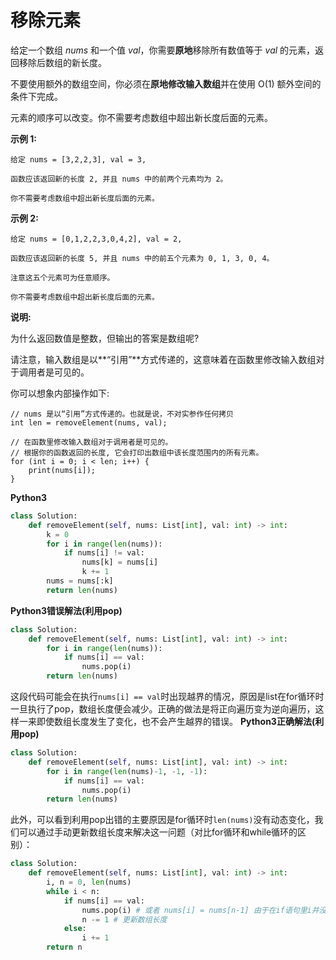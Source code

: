 # 移除元素

给定一个数组 *nums* 和一个值 *val*，你需要**原地**移除所有数值等于 *val* 的元素，返回移除后数组的新长度。

不要使用额外的数组空间，你必须在**原地修改输入数组**并在使用 O(1) 额外空间的条件下完成。

元素的顺序可以改变。你不需要考虑数组中超出新长度后面的元素。

**示例 1:**

```
给定 nums = [3,2,2,3], val = 3,

函数应该返回新的长度 2, 并且 nums 中的前两个元素均为 2。

你不需要考虑数组中超出新长度后面的元素。
```

**示例 2:**

```
给定 nums = [0,1,2,2,3,0,4,2], val = 2,

函数应该返回新的长度 5, 并且 nums 中的前五个元素为 0, 1, 3, 0, 4。

注意这五个元素可为任意顺序。

你不需要考虑数组中超出新长度后面的元素。
```

**说明:**

为什么返回数值是整数，但输出的答案是数组呢?

请注意，输入数组是以**“引用”**方式传递的，这意味着在函数里修改输入数组对于调用者是可见的。

你可以想象内部操作如下:

```
// nums 是以“引用”方式传递的。也就是说，不对实参作任何拷贝
int len = removeElement(nums, val);

// 在函数里修改输入数组对于调用者是可见的。
// 根据你的函数返回的长度, 它会打印出数组中该长度范围内的所有元素。
for (int i = 0; i < len; i++) {
    print(nums[i]);
}
```

**Python3**

```python
class Solution:
    def removeElement(self, nums: List[int], val: int) -> int:
        k = 0
        for i in range(len(nums)):
            if nums[i] != val:
                nums[k] = nums[i]
                k += 1
        nums = nums[:k]
        return len(nums)
```
**Python3错误解法(利用pop)**
```python
class Solution:
    def removeElement(self, nums: List[int], val: int) -> int:
        for i in range(len(nums)):
            if nums[i] == val:
                nums.pop(i)
        return len(nums)
```
这段代码可能会在执行`nums[i] == val`时出现越界的情况，原因是list在for循环时一旦执行了pop，数组长度便会减少。正确的做法是将正向遍历变为逆向遍历，这样一来即使数组长度发生了变化，也不会产生越界的错误。
**Python3正确解法(利用pop)**
```python
class Solution:
    def removeElement(self, nums: List[int], val: int) -> int:
        for i in range(len(nums)-1, -1, -1):
            if nums[i] == val:
                nums.pop(i)
        return len(nums)
```
此外，可以看到利用pop出错的主要原因是for循环时`len(nums)`没有动态变化，我们可以通过手动更新数组长度来解决这一问题（对比for循环和while循环的区别）： 
```python
class Solution:
    def removeElement(self, nums: List[int], val: int) -> int:
        i, n = 0, len(nums)
        while i < n:
            if nums[i] == val:
                nums.pop(i) # 或者 nums[i] = nums[n-1] 由于在if语句里i并没有增加，所以下一轮循环会重新检查被替换的位置i
                n -= 1 # 更新数组长度
            else:
                i += 1
        return n
```

